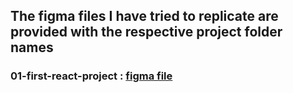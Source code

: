 ## The figma files I have tried to replicate are provided with the respective project folder names

### 01-first-react-project : [figma file](https://www.figma.com/file/xA1rJVQOorqMW6xjGdBLcI/ReactFacts?node-id=0%3A1&t=Uo1qVOS7aIhhQKOH-0)